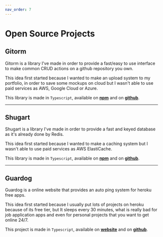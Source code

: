 ```yaml
---
nav_order: 7
---
```


# Open Source Projects

## Gitorm
Gitorm is a library I've made in order to provide a fast/easy to use interface to make common CRUD actions on a github repository you own.

This idea first started because I wanted to make an upload system to my portfolio, in order to save some mockups on cloud but I wasn't able to use paid services as AWS, Google Cloud or Azure.

This library is made in ``Typescript``, available on [**npm**](https://www.npmjs.com/package/gitorm) and on [**github**](https://github.com/gbkel/gitorm).

---

## Shugart
Shugart is a library I've made in order to provide a fast and keyed database as it's already done by Redis.

This idea first started because I wanted to make a caching system but I wasn't able to use paid services as AWS ElastiCache.

This library is made in ``Typescript``, available on [**npm**](https://www.npmjs.com/package/shugart) and on [**github**](https://github.com/gbkel/shugart).

--- 

## Guardog
Guardog is a online website that provides an auto ping system for heroku free apps.

This idea first started because I usually put lots of projects on heroku because of its free tier, but It sleeps every 30 minutes, what is really bad for job application apps and even for personal projects that you want to get online 24/7.

This project is made in ``Typescript``, available on [**website**](https://github.com/guilhermebkel/guardog) and on [**github**](https://guardog.herokuapp.com/).